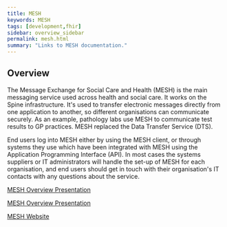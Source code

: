 ```yaml
---
title: MESH
keywords: MESH
tags: [development,fhir]
sidebar: overview_sidebar
permalink: mesh.html
summary: "Links to MESH documentation."
---
```




## Overview ##

The Message Exchange for Social Care and Health (MESH) is the main messaging service used across health and social care. It works on the Spine infrastructure. It's used to transfer electronic messages directly from one application to another, so different organisations can communicate securely. As an example, pathology labs use MESH to communicate test results to GP practices. MESH replaced the Data Transfer Service (DTS).

End users log into MESH either by using the MESH client, or through systems they use which have been integrated with MESH using the Application Programming Interface (API). In most cases the systems suppliers or IT administrators will handle the set-up of MESH for each organisation, and end users should get in touch with their organisation's IT contacts with any questions about the service.

<a href ="pages/support/MESH_OverviewGeneric.pdf" target="_blank">MESH Overview Presentation</a>

<a href ="pages/support/ITK3_MESH.pdf" target="_blank">MESH Overview Presentation</a> 

<a href ="https://digital.nhs.uk/services/message-exchange-for-social-care-and-health-mesh" target="_blank">MESH Website</a>


